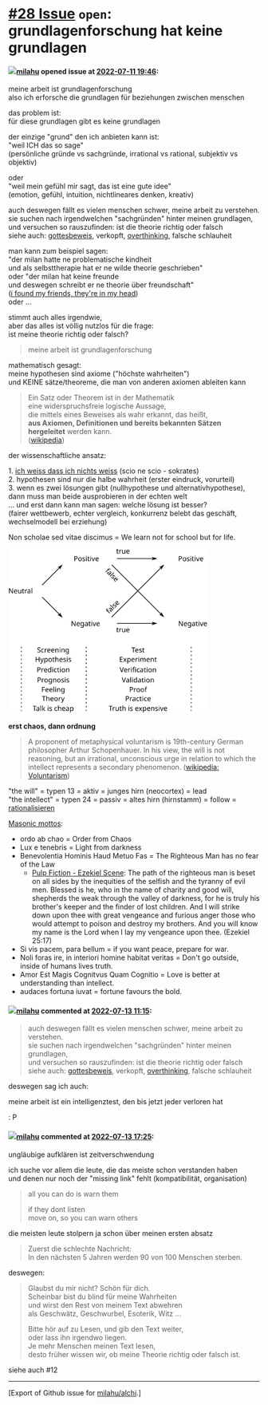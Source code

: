 # [\#28 Issue](https://github.com/milahu/alchi/issues/28) `open`: grundlagenforschung hat keine grundlagen

#### <img src="https://avatars.githubusercontent.com/u/12958815?v=4" width="50">[milahu](https://github.com/milahu) opened issue at [2022-07-11 19:46](https://github.com/milahu/alchi/issues/28):

meine arbeit ist grundlagenforschung  
also ich erforsche die grundlagen für beziehungen zwischen menschen

das problem ist:  
für diese grundlagen gibt es keine grundlagen

der einzige "grund" den ich anbieten kann ist:  
"weil ICH das so sage"  
(persönliche gründe vs sachgründe, irrational vs rational, subjektiv vs
objektiv)

oder  
"weil mein gefühl mir sagt, das ist eine gute idee"  
(emotion, gefühl, intuition, nichtlineares denken, kreativ)

auch deswegen fällt es vielen menschen schwer, meine arbeit zu
verstehen.  
sie suchen nach irgendwelchen "sachgründen" hinter meinen grundlagen,  
und versuchen so rauszufinden: ist die theorie richtig oder falsch  
siehe auch: [gottesbeweis](https://de.wikipedia.org/wiki/Gottesbeweis),
verkopft,
[overthinking](https://en.wikipedia.org/wiki/Analysis_paralysis),
falsche schlauheit

man kann zum beispiel sagen:  
"der milan hatte ne problematische kindheit  
und als selbsttherapie hat er ne wilde theorie geschrieben"  
oder "der milan hat keine freunde  
und deswegen schreibt er ne theorie über freundschaft"  
([i found my friends, they're in my
head](https://www.youtube.com/watch?v=LYfnBsaTVEo#title=Nirvana%20-%20Lithium))  
oder ...

stimmt auch alles irgendwie,  
aber das alles ist völlig nutzlos für die frage:  
ist meine theorie richtig oder falsch?

> meine arbeit ist grundlagenforschung

mathematisch gesagt:  
meine hypothesen sind axiome ("höchste wahrheiten")  
und KEINE sätze/theoreme, die man von anderen axiomen ableiten kann

> Ein Satz oder Theorem ist in der Mathematik  
> eine widerspruchsfreie logische Aussage,  
> die mittels eines Beweises als wahr erkannt, das heißt,  
> **aus Axiomen, Definitionen und bereits bekannten Sätzen hergeleitet**
> werden kann.  
> ([wikipedia](https://de.wikipedia.org/wiki/Satz_(Mathematik)))

der wissenschaftliche ansatz:

1\. [ich weiss dass ich nichts
weiss](https://de.wikipedia.org/wiki/Ich_wei%C3%9F,_dass_ich_nichts_wei%C3%9F)
(scio ne scio - sokrates)  
2. hypothesen sind nur die halbe wahrheit (erster eindruck, vorurteil)  
3. wenn es zwei lösungen gibt (nullhypothese und alternativhypothese),  
dann muss man beide ausprobieren in der echten welt  
... und erst dann kann man sagen: welche lösung ist besser?  
(fairer wettbewerb, echter vergleich, konkurrenz belebt das geschäft,
wechselmodell bei erziehung)

Non scholae sed vitae discimus = We learn not for school but for life.

<img width="400" src="https://raw.githubusercontent.com/milahu/alchi/master/src/images/two-step-test-screening-and-test-positive-negative-true-false.svg">

**erst chaos, dann ordnung**

> A proponent of metaphysical voluntarism is 19th-century German
> philosopher Arthur Schopenhauer. In his view, the will is not
> reasoning, but an irrational, unconscious urge in relation to which
> the intellect represents a secondary phenomenon. ([wikipedia:
> Voluntarism](https://en.wikipedia.org/wiki/Voluntarism_(philosophy)#Metaphysical_voluntarism))

"the will" = typen 13 = aktiv = junges hirn (neocortex) = lead  
"the intellect" = typen 24 = passiv = altes hirn (hirnstamm) = follow =
[rationalisieren](https://de.wikipedia.org/wiki/Rationalisierung_(Psychologie))

[Masonic
mottos](https://www.freimaurer-wiki.de/index.php/En:_Masonic_mottoes):

- ordo ab chao = Order from Chaos
- Lux e tenebris = Light from darkness
- Benevolentia Hominis Haud Metuo Fas = The Righteous Man has no fear of
  the Law
  - [Pulp Fiction - Ezekiel
    Scene](https://www.youtube.com/watch?v=wtf5ZoFiKm0): The path of the
    righteous man is beset on all sides by the inequities of the selfish
    and the tyranny of evil men. Blessed is he, who in the name of
    charity and good will, shepherds the weak through the valley of
    darkness, for he is truly his brother's keeper and the finder of
    lost children. And I will strike down upon thee with great vengeance
    and furious anger those who would attempt to poison and destroy my
    brothers. And you will know my name is the Lord when I lay my
    vengeance upon thee. (Ezekiel 25:17)
- Si vis pacem, para bellum = if you want peace, prepare for war.
- Noli foras ire, in interiori homine habitat veritas = Don't go
  outside, inside of humans lives truth.
- Amor Est Magis Cognitvus Quam Cognitio = Love is better at
  understanding than intellect.
- audaces fortuna iuvat = fortune favours the bold.

#### <img src="https://avatars.githubusercontent.com/u/12958815?v=4" width="50">[milahu](https://github.com/milahu) commented at [2022-07-13 11:15](https://github.com/milahu/alchi/issues/28#issuecomment-1183092059):

> auch deswegen fällt es vielen menschen schwer, meine arbeit zu
> verstehen.  
> sie suchen nach irgendwelchen "sachgründen" hinter meinen
> grundlagen,  
> und versuchen so rauszufinden: ist die theorie richtig oder falsch  
> siehe auch:
> [gottesbeweis](https://de.wikipedia.org/wiki/Gottesbeweis), verkopft,
> [overthinking](https://en.wikipedia.org/wiki/Analysis_paralysis),
> falsche schlauheit

deswegen sag ich auch:

meine arbeit ist ein intelligenztest, den bis jetzt jeder verloren hat

: P

#### <img src="https://avatars.githubusercontent.com/u/12958815?v=4" width="50">[milahu](https://github.com/milahu) commented at [2022-07-13 17:25](https://github.com/milahu/alchi/issues/28#issuecomment-1183489450):

ungläubige aufklären ist zeitverschwendung

ich suche vor allem die leute, die das meiste schon verstanden haben  
und denen nur noch der "missing link" fehlt (kompatibilität,
organisation)

> all you can do is warn them
>
> if they dont listen  
> move on, so you can warn others

die meisten leute stolpern ja schon über meinen ersten absatz

> Zuerst die schlechte Nachricht:  
> In den nächsten 5 Jahren werden 90 von 100 Menschen sterben.

deswegen:

> Glaubst du mir nicht? Schön für dich.  
> Scheinbar bist du blind für meine Wahrheiten  
> und wirst den Rest von meinem Text abwehren  
> als Geschwätz, Geschwurbel, Esoterik, Witz ...
>
> Bitte hör auf zu Lesen, und gib den Text weiter,  
> oder lass ihn irgendwo liegen.  
> Je mehr Menschen meinen Text lesen,  
> desto früher wissen wir, ob meine Theorie richtig oder falsch ist.

siehe auch \#12

------------------------------------------------------------------------

\[Export of Github issue for
[milahu/alchi](https://github.com/milahu/alchi).\]
